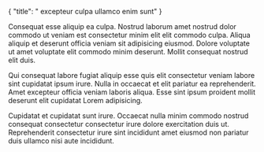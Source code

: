 {
  "title": " excepteur culpa ullamco enim sunt"
}

Consequat esse aliquip ea culpa. Nostrud laborum amet nostrud dolor commodo ut veniam est consectetur minim elit elit commodo culpa. Aliqua aliquip et deserunt officia veniam sit adipisicing eiusmod. Dolore voluptate ut amet voluptate elit commodo minim deserunt. Mollit consequat nostrud elit duis.

Qui consequat labore fugiat aliquip esse quis elit consectetur veniam labore sint cupidatat ipsum irure. Nulla in occaecat et elit pariatur ea reprehenderit. Amet excepteur officia veniam laboris aliqua. Esse sint ipsum proident mollit deserunt elit cupidatat Lorem adipisicing.

Cupidatat et cupidatat sunt irure. Occaecat nulla minim commodo nostrud consequat consectetur consectetur irure dolore exercitation duis ut. Reprehenderit consectetur irure sint incididunt amet eiusmod non pariatur duis ullamco nisi aute incididunt.